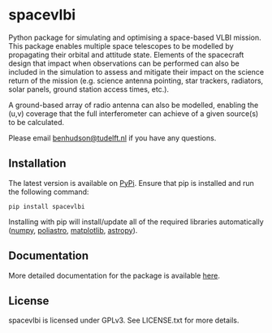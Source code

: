 spacevlbi
=========

Python package for simulating and optimising a space-based VLBI mission. This package enables multiple space telescopes to be modelled by propagating their orbital and attitude state. Elements of the spacecraft design that impact when observations can be performed can also be included in the simulation to assess and mitigate their impact on the science return of the mission (e.g. science antenna pointing, star trackers, radiators, solar panels, ground station access times, etc.).

A ground-based array of radio antenna can also be modelled, enabling the (u,v) coverage that the full interferometer can achieve of a given source(s) to be calculated.

Please email benhudson@tudelft.nl if you have any questions.

Installation
------------

The latest version is available on [PyPi](https://pypi.org/project/spacevlbi/). Ensure that pip is installed and run the following command:

`pip install spacevlbi`

Installing with pip will install/update all of the required libraries automatically ([numpy](http://www.numpy.org/), [poliastro](https://www.poliastro.space/), [matplotlib](http://www.matplotlib.org/), [astropy](http://www.astropy.org/)).

Documentation
-------------
More detailed documentation for the package is available [here](https://spacevlbi.readthedocs.io/en/latest/).

License
-------
spacevlbi is licensed under GPLv3. See LICENSE.txt for more details.
